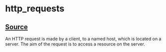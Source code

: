 # http_requests

## [Source](https://www.ibm.com/docs/en/cics-ts/6.1?topic=protocol-http-requests)

An HTTP request is made by a client, to a named host, which is located on a server. The aim of the request is to access a resource on the server.
